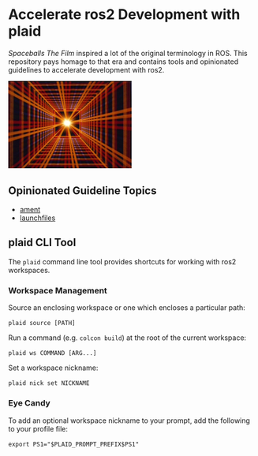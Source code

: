 
Accelerate ros2 Development with plaid
======================================

_Spaceballs The Film_ inspired a lot of the original
terminology in ROS. This repository pays homage to that era
and contains tools and opinionated guidelines to accelerate
development with ros2.

<img src="https://raw.githubusercontent.com/jbohren/plaid/master/doc/plaid.gif" width="250">

## Opinionated Guideline Topics

- [ament](topics/ament.md)
- [launchfiles](topics/launchfiles.md)

## plaid CLI Tool

The `plaid` command line tool provides shortcuts for working with ros2 workspaces.

### Workspace Management

Source an enclosing workspace or one which encloses a particular path:
```
plaid source [PATH]
```

Run a command (e.g. `colcon build`) at the root of the current workspace:
```
plaid ws COMMAND [ARG...]
```

Set a workspace nickname:
```
plaid nick set NICKNAME
```

### Eye Candy

To add an optional workspace nickname to your prompt, add the following to your profile file:

```
export PS1="$PLAID_PROMPT_PREFIX$PS1"
```
